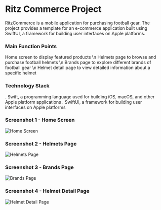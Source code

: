# Ritz Commerce Project

RitzCommerce is a mobile application for purchasing football gear. The project provides a template for an e-commerce application built using SwiftUI, a framework for building user interfaces on Apple platforms.

### Main Function Points
Home screen to display featured products \n
Helmets page to browse and purchase football helmets \n
Brands page to explore different brands of football gear \n
Helmet detail page to view detailed information about a specific helmet

### Technology Stack
. Swift, a programming language used for building iOS, macOS, and other Apple platform applications
. SwiftUI, a framework for building user interfaces on Apple platforms

### Screenshot 1 - Home Screen
![Home Screen](https://github.com/MonicaKennedy92/RitzCommerce/blob/main/Simulator%20Screenshot%20-%20iPhone%2015%20-%202024-09-27%20at%2022.44.01.png)

### Screenshot 2 - Helmets Page
![Helmets Page](https://github.com/MonicaKennedy92/RitzCommerce/blob/main/Simulator%20Screenshot%20-%20iPhone%2015%20-%202024-09-27%20at%2022.44.09.png)

### Screenshot 3 - Brands Page
![Brands Page](https://github.com/MonicaKennedy92/RitzCommerce/blob/main/Simulator%20Screenshot%20-%20iPhone%2015%20-%202024-09-27%20at%2022.56.09.png)

### Screenshot 4 - Helmet Detail Page
![Helmet Detail Page](https://github.com/MonicaKennedy92/RitzCommerce/blob/main/Simulator%20Screenshot%20-%20iPhone%2015%20-%202024-09-27%20at%2022.44.22.png)
